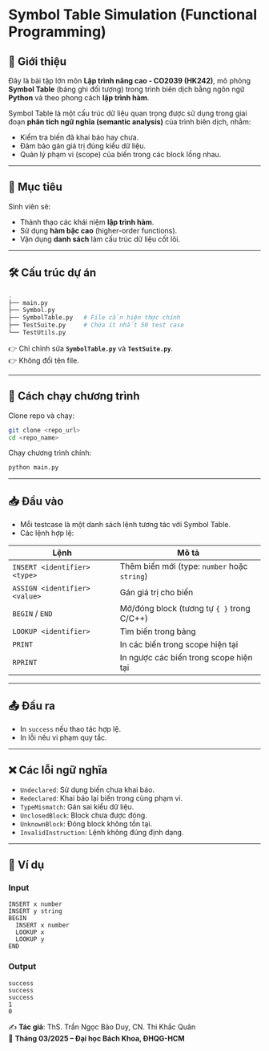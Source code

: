 # Symbol Table Simulation (Functional Programming)

## 📌 Giới thiệu
Đây là bài tập lớn môn **Lập trình nâng cao - CO2039 (HK242)**, mô phỏng **Symbol Table** (bảng ghi đối tượng) trong trình biên dịch bằng ngôn ngữ **Python** và theo phong cách **lập trình hàm**.  

Symbol Table là một cấu trúc dữ liệu quan trọng được sử dụng trong giai đoạn **phân tích ngữ nghĩa (semantic analysis)** của trình biên dịch, nhằm:
- Kiểm tra biến đã khai báo hay chưa.
- Đảm bảo gán giá trị đúng kiểu dữ liệu.
- Quản lý phạm vi (scope) của biến trong các block lồng nhau.

---

## 🎯 Mục tiêu
Sinh viên sẽ:
- Thành thạo các khái niệm **lập trình hàm**.
- Sử dụng **hàm bậc cao** (higher-order functions).
- Vận dụng **danh sách** làm cấu trúc dữ liệu cốt lõi.

---

## 🛠️ Cấu trúc dự án
```bash
.
├── main.py
├── Symbol.py
├── SymbolTable.py   # File cần hiện thực chính
├── TestSuite.py     # Chứa ít nhất 50 test case
└── TestUtils.py
```

👉 Chỉ chỉnh sửa **`SymbolTable.py`** và **`TestSuite.py`**.  
👉 Không đổi tên file.

---

## 🚀 Cách chạy chương trình
Clone repo và chạy:
```bash
git clone <repo_url>
cd <repo_name>
```

Chạy chương trình chính:
```bash
python main.py
```

---

## 📥 Đầu vào
- Mỗi testcase là một danh sách lệnh tương tác với Symbol Table.  
- Các lệnh hợp lệ:

| Lệnh | Mô tả |
|------|-------|
| `INSERT <identifier> <type>` | Thêm biến mới (type: `number` hoặc `string`) |
| `ASSIGN <identifier> <value>` | Gán giá trị cho biến |
| `BEGIN` / `END` | Mở/đóng block (tương tự `{ }` trong C/C++) |
| `LOOKUP <identifier>` | Tìm biến trong bảng |
| `PRINT` | In các biến trong scope hiện tại |
| `RPRINT` | In ngược các biến trong scope hiện tại |

---

## 📤 Đầu ra
- In `success` nếu thao tác hợp lệ.
- In lỗi nếu vi phạm quy tắc.

---

## ❌ Các lỗi ngữ nghĩa
- `Undeclared`: Sử dụng biến chưa khai báo.  
- `Redeclared`: Khai báo lại biến trong cùng phạm vi.  
- `TypeMismatch`: Gán sai kiểu dữ liệu.  
- `UnclosedBlock`: Block chưa được đóng.  
- `UnknownBlock`: Đóng block không tồn tại.  
- `InvalidInstruction`: Lệnh không đúng định dạng.  

---

## 🧩 Ví dụ
### Input
```text
INSERT x number
INSERT y string
BEGIN
  INSERT x number
  LOOKUP x
  LOOKUP y
END
```

### Output
```text
success
success
success
1
0
```


✍️ **Tác giả**: ThS. Trần Ngọc Bảo Duy, CN. Thi Khắc Quân  
📅 **Tháng 03/2025 – Đại học Bách Khoa, ĐHQG-HCM**
